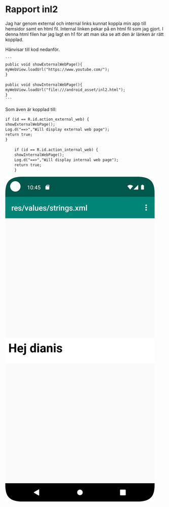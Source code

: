 
# Rapport inl2

Jag har genom external och internal links kunnat koppla min app till hemsidor samt en html fil.
Internal linken pekar på en html fil som jag gjort. I denna html filen har jag lagt en h1 för att man ska se att den är länken är rätt kopplad.

Hänvisar till kod nedanför.

    ```
    public void showExternalWebPage(){
    myWebView.loadUrl("https://www.youtube.com/");
    }

    public void showInternalWebPage(){
    myWebView.loadUrl("file:///android_asset/inl2.html");
    }
    ```

Som även är kopplad till:

```
if (id == R.id.action_external_web) {
showExternalWebPage();
Log.d("==>","Will display external web page");
return true;
}

    if (id == R.id.action_internal_web) {
    showInternalWebPage();
    Log.d("==>","Will display internal web page");
    return true;
    }
```

![](htmlscreen.didi.png)



